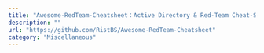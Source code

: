 ```yaml
---
title: "Awesome-RedTeam-Cheatsheet：Active Directory & Red-Team Cheat-Sheet"
description: ""
url: "https://github.com/RistBS/Awesome-RedTeam-Cheatsheet"
category: "Miscellaneous"
---
```

